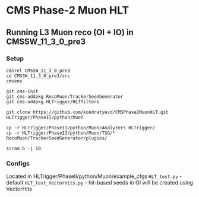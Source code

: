 # CMS Phase-2 Muon HLT

## Running L3 Muon reco (OI + IO) in CMSSW_11_3_0_pre3

### Setup
```shell
cmsrel CMSSW_11_3_0_pre3
cd CMSSW_11_3_0_pre3/src
cmsenv

git cms-init
git cms-addpkg RecoMuon/TrackerSeedGenerator
git cms-addpkg HLTrigger/HLTfilters

git clone https://github.com/kondratyevd/CMSPhase2MuonHLT.git HLTrigger/PhaseII/python/Muon

cp -r HLTrigger/PhaseII/python/Muon/Analyzers HLTrigger/
cp -r HLTrigger/PhaseII/python/Muon/TSG/* RecoMuon/TrackerSeedGenerator/plugins/

scram b -j 10
```

### Configs
Located in HLTrigger/PhaseII/python/Muon/example_cfgs
`HLT_test.py` - default
`HLT_test_VectorHits.py` - hit-based seeds in OI will be created using VectorHits


